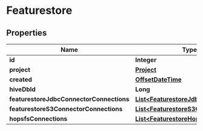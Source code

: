 # Featurestore

## Properties
Name | Type | Description | Notes
------------ | ------------- | ------------- | -------------
**id** | **Integer** |  |  [optional]
**project** | [**Project**](Project.md) |  |  [optional]
**created** | [**OffsetDateTime**](OffsetDateTime.md) |  |  [optional]
**hiveDbId** | **Long** |  | 
**featurestoreJdbcConnectorConnections** | [**List&lt;FeaturestoreJdbcConnector&gt;**](FeaturestoreJdbcConnector.md) |  |  [optional]
**featurestoreS3ConnectorConnections** | [**List&lt;FeaturestoreS3Connector&gt;**](FeaturestoreS3Connector.md) |  |  [optional]
**hopsfsConnections** | [**List&lt;FeaturestoreHopsfsConnector&gt;**](FeaturestoreHopsfsConnector.md) |  |  [optional]
